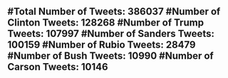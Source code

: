 #Total Number of Tweets: 386037 
#Number of Clinton Tweets: 128268
#Number of Trump Tweets: 107997
#Number of Sanders Tweets: 100159
#Number of Rubio Tweets: 28479
#Number of Bush Tweets: 10990
#Number of Carson Tweets: 10146
---
